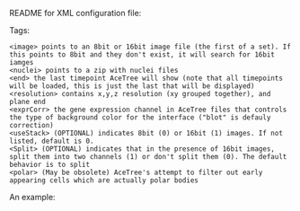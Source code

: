 README for XML configuration file: 

Tags:
<embryo>

	<image> points to an 8bit or 16bit image file (the first of a set). If this points to 8bit and they don't exist, it will search for 16bit iamges
	<nuclei> points to a zip with nuclei files
	<end> the last timepoint AceTree will show (note that all timepoints will be loaded, this is just the last that will be displayed)
	<resolution> contains x,y,z resolution (xy grouped together), and plane end
	<exprCorr> the gene expression channel in AceTree files that controls the type of background color for the interface ("blot" is defauly correction)
	<useStack> (OPTIONAL) indicates 8bit (0) or 16bit (1) images. If not listed, default is 0.
	<Split> (OPTIONAL) indicates that in the presence of 16bit images, split them into two channels (1) or don't split them (0). The default behavior is to split
	<polar> (May be obsolete) AceTree's attempt to filter out early appearing cells which are actually polar bodies

</embryo>


An example:
<?xml version='1.0' encoding='utf-8'?>
<embryo>
<image file="20140407_JIM113_SiO60/image/tif/20140407_JIM113_SiO-0.15_1_s1-t001-p01.tif"/>
<nuclei file="./20140407_JIM113_SiO-0.15_1_s1_emb_mirroredcorrect_edited.zip"/>
<end index="475"/>
<resolution xyRes="0.15" zRes="0.75" planeEnd="60"/> <exprCorr type="blot"/> 
<useStack type="1" /> <Split SplitMode="0"/>
<polar size="15"/>
</embryo>
